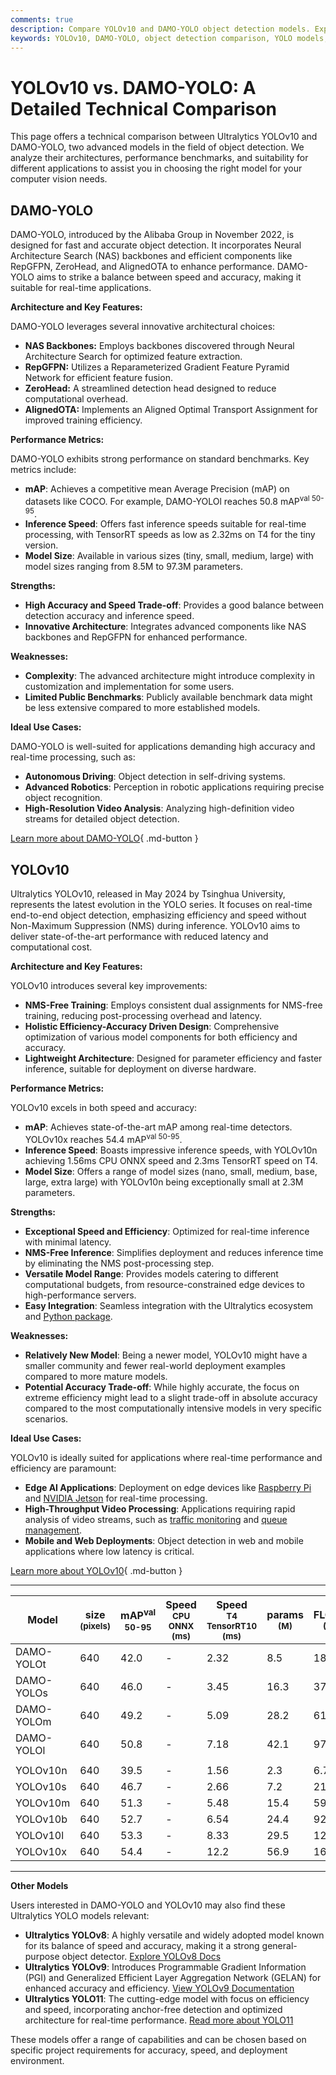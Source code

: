 ```yaml
---
comments: true
description: Compare YOLOv10 and DAMO-YOLO object detection models. Explore architectures, performance metrics, and ideal use cases for your computer vision needs.
keywords: YOLOv10, DAMO-YOLO, object detection comparison, YOLO models, DAMO-YOLO performance, YOLOv10 features, computer vision models, real-time object detection
---
```


# YOLOv10 vs. DAMO-YOLO: A Detailed Technical Comparison

This page offers a technical comparison between Ultralytics YOLOv10 and DAMO-YOLO, two advanced models in the field of object detection. We analyze their architectures, performance benchmarks, and suitability for different applications to assist you in choosing the right model for your computer vision needs.

<script async src="https://cdn.jsdelivr.net/npm/chart.js"></script>
<script defer src="../../javascript/benchmark.js"></script>

<canvas id="modelComparisonChart" width="1024" height="400" active-models='["DAMO-YOLO", "YOLOv10"]'></canvas>

## DAMO-YOLO

DAMO-YOLO, introduced by the Alibaba Group in November 2022, is designed for fast and accurate object detection. It incorporates Neural Architecture Search (NAS) backbones and efficient components like RepGFPN, ZeroHead, and AlignedOTA to enhance performance. DAMO-YOLO aims to strike a balance between speed and accuracy, making it suitable for real-time applications.

**Architecture and Key Features:**

DAMO-YOLO leverages several innovative architectural choices:

- **NAS Backbones:** Employs backbones discovered through Neural Architecture Search for optimized feature extraction.
- **RepGFPN:** Utilizes a Reparameterized Gradient Feature Pyramid Network for efficient feature fusion.
- **ZeroHead:** A streamlined detection head designed to reduce computational overhead.
- **AlignedOTA:** Implements an Aligned Optimal Transport Assignment for improved training efficiency.

**Performance Metrics:**

DAMO-YOLO exhibits strong performance on standard benchmarks. Key metrics include:

- **mAP**: Achieves a competitive mean Average Precision (mAP) on datasets like COCO. For example, DAMO-YOLOl reaches 50.8 mAP<sup>val 50-95</sup>.
- **Inference Speed**: Offers fast inference speeds suitable for real-time processing, with TensorRT speeds as low as 2.32ms on T4 for the tiny version.
- **Model Size**: Available in various sizes (tiny, small, medium, large) with model sizes ranging from 8.5M to 97.3M parameters.

**Strengths:**

- **High Accuracy and Speed Trade-off**: Provides a good balance between detection accuracy and inference speed.
- **Innovative Architecture**: Integrates advanced components like NAS backbones and RepGFPN for enhanced performance.

**Weaknesses:**

- **Complexity**: The advanced architecture might introduce complexity in customization and implementation for some users.
- **Limited Public Benchmarks**: Publicly available benchmark data might be less extensive compared to more established models.

**Ideal Use Cases:**

DAMO-YOLO is well-suited for applications demanding high accuracy and real-time processing, such as:

- **Autonomous Driving**: Object detection in self-driving systems.
- **Advanced Robotics**: Perception in robotic applications requiring precise object recognition.
- **High-Resolution Video Analysis**: Analyzing high-definition video streams for detailed object detection.

[Learn more about DAMO-YOLO](https://github.com/tinyvision/DAMO-YOLO/blob/master/README.md){ .md-button }

## YOLOv10

Ultralytics YOLOv10, released in May 2024 by Tsinghua University, represents the latest evolution in the YOLO series. It focuses on real-time end-to-end object detection, emphasizing efficiency and speed without Non-Maximum Suppression (NMS) during inference. YOLOv10 aims to deliver state-of-the-art performance with reduced latency and computational cost.

**Architecture and Key Features:**

YOLOv10 introduces several key improvements:

- **NMS-Free Training**: Employs consistent dual assignments for NMS-free training, reducing post-processing overhead and latency.
- **Holistic Efficiency-Accuracy Driven Design**: Comprehensive optimization of various model components for both efficiency and accuracy.
- **Lightweight Architecture**: Designed for parameter efficiency and faster inference, suitable for deployment on diverse hardware.

**Performance Metrics:**

YOLOv10 excels in both speed and accuracy:

- **mAP**: Achieves state-of-the-art mAP among real-time detectors. YOLOv10x reaches 54.4 mAP<sup>val 50-95</sup>.
- **Inference Speed**: Boasts impressive inference speeds, with YOLOv10n achieving 1.56ms CPU ONNX speed and 2.3ms TensorRT speed on T4.
- **Model Size**: Offers a range of model sizes (nano, small, medium, base, large, extra large) with YOLOv10n being exceptionally small at 2.3M parameters.

**Strengths:**

- **Exceptional Speed and Efficiency**: Optimized for real-time inference with minimal latency.
- **NMS-Free Inference**: Simplifies deployment and reduces inference time by eliminating the NMS post-processing step.
- **Versatile Model Range**: Provides models catering to different computational budgets, from resource-constrained edge devices to high-performance servers.
- **Easy Integration**: Seamless integration with the Ultralytics ecosystem and [Python package](https://docs.ultralytics.com/usage/python/).

**Weaknesses:**

- **Relatively New Model**: Being a newer model, YOLOv10 might have a smaller community and fewer real-world deployment examples compared to more mature models.
- **Potential Accuracy Trade-off**: While highly accurate, the focus on extreme efficiency might lead to a slight trade-off in absolute accuracy compared to the most computationally intensive models in very specific scenarios.

**Ideal Use Cases:**

YOLOv10 is ideally suited for applications where real-time performance and efficiency are paramount:

- **Edge AI Applications**: Deployment on edge devices like [Raspberry Pi](https://docs.ultralytics.com/guides/raspberry-pi/) and [NVIDIA Jetson](https://docs.ultralytics.com/guides/nvidia-jetson/) for real-time processing.
- **High-Throughput Video Processing**: Applications requiring rapid analysis of video streams, such as [traffic monitoring](https://www.ultralytics.com/blog/ai-in-traffic-management-from-congestion-to-coordination/) and [queue management](https://docs.ultralytics.com/guides/queue-management/).
- **Mobile and Web Deployments**: Object detection in web and mobile applications where low latency is critical.

[Learn more about YOLOv10](https://docs.ultralytics.com/models/yolov10/){ .md-button }

---

| Model      | size<br><sup>(pixels) | mAP<sup>val<br>50-95 | Speed<br><sup>CPU ONNX<br>(ms) | Speed<br><sup>T4 TensorRT10<br>(ms) | params<br><sup>(M) | FLOPs<br><sup>(B) |
| ---------- | --------------------- | -------------------- | ------------------------------ | ----------------------------------- | ------------------ | ----------------- |
| DAMO-YOLOt | 640                   | 42.0                 | -                              | 2.32                                | 8.5                | 18.1              |
| DAMO-YOLOs | 640                   | 46.0                 | -                              | 3.45                                | 16.3               | 37.8              |
| DAMO-YOLOm | 640                   | 49.2                 | -                              | 5.09                                | 28.2               | 61.8              |
| DAMO-YOLOl | 640                   | 50.8                 | -                              | 7.18                                | 42.1               | 97.3              |
|            |                       |                      |                                |                                     |                    |                   |
| YOLOv10n   | 640                   | 39.5                 | -                              | 1.56                                | 2.3                | 6.7               |
| YOLOv10s   | 640                   | 46.7                 | -                              | 2.66                                | 7.2                | 21.6              |
| YOLOv10m   | 640                   | 51.3                 | -                              | 5.48                                | 15.4               | 59.1              |
| YOLOv10b   | 640                   | 52.7                 | -                              | 6.54                                | 24.4               | 92.0              |
| YOLOv10l   | 640                   | 53.3                 | -                              | 8.33                                | 29.5               | 120.3             |
| YOLOv10x   | 640                   | 54.4                 | -                              | 12.2                                | 56.9               | 160.4             |

---

**Other Models**

Users interested in DAMO-YOLO and YOLOv10 may also find these Ultralytics YOLO models relevant:

- **Ultralytics YOLOv8**: A highly versatile and widely adopted model known for its balance of speed and accuracy, making it a strong general-purpose object detector. [Explore YOLOv8 Docs](https://docs.ultralytics.com/models/yolov8/)
- **Ultralytics YOLOv9**: Introduces Programmable Gradient Information (PGI) and Generalized Efficient Layer Aggregation Network (GELAN) for enhanced accuracy and efficiency. [View YOLOv9 Documentation](https://docs.ultralytics.com/models/yolov9/)
- **Ultralytics YOLO11**: The cutting-edge model with focus on efficiency and speed, incorporating anchor-free detection and optimized architecture for real-time performance. [Read more about YOLO11](https://docs.ultralytics.com/models/yolo11/)

These models offer a range of capabilities and can be chosen based on specific project requirements for accuracy, speed, and deployment environment.
